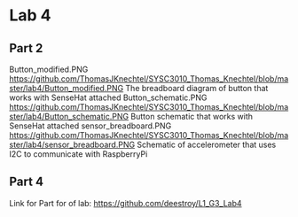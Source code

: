 # Lab 4
## Part 2
Button_modified.PNG https://github.com/ThomasJKnechtel/SYSC3010_Thomas_Knechtel/blob/master/lab4/Button_modified.PNG
  The breadboard diagram of button that works with SenseHat attached
Button_schematic.PNG https://github.com/ThomasJKnechtel/SYSC3010_Thomas_Knechtel/blob/master/lab4/Button_schematic.PNG
  Button schematic that works with SenseHat attached
 sensor_breadboard.PNG https://github.com/ThomasJKnechtel/SYSC3010_Thomas_Knechtel/blob/master/lab4/sensor_breadboard.PNG
  Schematic of accelerometer that uses I2C to communicate with RaspberryPi
  ## Part 4
  Link for Part for of lab: https://github.com/deestroy/L1_G3_Lab4
